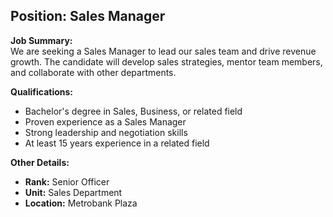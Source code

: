 ## **Position: Sales Manager**

**Job Summary:**  
We are seeking a Sales Manager to lead our sales team and drive revenue growth. The candidate will develop sales strategies, mentor team members, and collaborate with other departments.

**Qualifications:**  
- Bachelor's degree in Sales, Business, or related field
- Proven experience as a Sales Manager
- Strong leadership and negotiation skills
- At least 15 years experience in a related field

**Other Details:**
- **Rank:** Senior Officer
- **Unit:** Sales Department
- **Location:** Metrobank Plaza